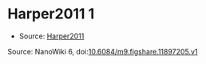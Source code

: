 <a name="material" />

# Harper2011 1
<script type="application/ld+json">
  {
    "@context": "https://schema.org/",
    "@type": "ChemicalSubstance",
    "@id": "https://egonw.github.io/nanowiki/nanowiki91.html#material",
    "http://purl.org/dc/terms/conformsTo":
      {
        "@type": "CreativeWork",
        "@id": "https://bioschemas.org/profiles/ChemicalSubstance/0.4-RELEASE/"
      },
    "identfier": "91",
    "name": "Harper2011 1",
    "url": "https://egonw.github.io/nanowiki/nanowiki91.html#material",
    "sameAs": "http://127.0.0.1/mediawiki/index.php/Special:URIResolver/Harper2011_1"
  }
</script>


* Source: [Harper2011](articleHarper2011.md)


Source: NanoWiki 6, doi:[10.6084/m9.figshare.11897205.v1](https://doi.org/10.6084/m9.figshare.11897205.v1)
